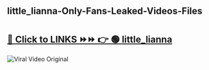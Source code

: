 
 ## little_lianna-Only-Fans-Leaked-Videos-Files

# <h2><a href="https://mediaupload.pro?little_lianna">🔗 Click to LINKS ⏩⏩ 👉 🟢 little_lianna </a></h2>

<a href="https://mediaupload.pro?little_lianna" rel="nofollow" data-target="animated-image.originalLink"><img src="https://i.ibb.co.com/xMMVF88/686577567.gif" alt="Viral Video Original" style="max-width: 100%; display: inline-block;" data-target="animated-image.originalImage"></a>